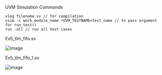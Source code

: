 UVM Simulation Commands 
```
vlog filename.sv // for compilation
vsim -c work.module_name +UVM_TESTNAME=test_name // to pass argument for run_test()
run -all // run all test cases
```
Ex5_tlm_fifo.sv

![image](https://github.com/user-attachments/assets/6c0fad1d-9a05-408f-924b-fefcd1d4b5b2)

Ex5_tlm_fifo_1.sv

![image](https://github.com/user-attachments/assets/fdeed957-9d62-4f5d-8dc8-a191486df238)
